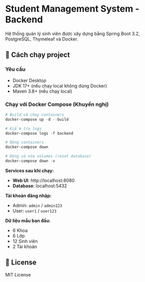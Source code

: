 # Student Management System - Backend

Hệ thống quản lý sinh viên được xây dựng bằng Spring Boot 3.2, PostgreSQL, Thymeleaf và Docker.

## 🚀 Cách chạy project

### Yêu cầu
- Docker Desktop
- JDK 17+ (nếu chạy local không dùng Docker)
- Maven 3.8+ (nếu chạy local)

### Chạy với Docker Compose (Khuyến nghị)

```powershell
# Build và chạy containers
docker-compose up -d --build

# Kiểm tra logs
docker-compose logs -f backend

# Dừng containers
docker-compose down

# Dừng và xóa volumes (reset database)
docker-compose down -v
```

**Services sau khi chạy:**
- **Web UI**: http://localhost:8080
- **Database**: localhost:5432

**Tài khoản đăng nhập:**
- Admin: `admin` / `admin123`
- User: `user1` / `user123`

**Dữ liệu mẫu ban đầu:**
- 6 Khoa
- 6 Lớp
- 12 Sinh viên
- 2 Tài khoản

## 📄 License

MIT License
